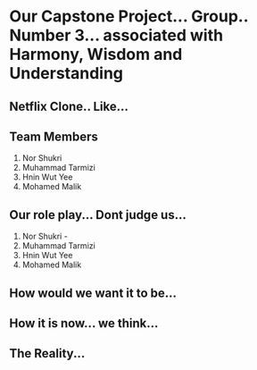 # Our Capstone Project... Group.. Number 3... associated with Harmony, Wisdom and Understanding

## Netflix Clone.. Like...

## Team Members

1. Nor Shukri
2. Muhammad Tarmizi
3. Hnin Wut Yee
4. Mohamed Malik

## Our role play... Dont judge us...
1. Nor Shukri - 
2. Muhammad Tarmizi
3. Hnin Wut Yee
4. Mohamed Malik

## How would we want it to be...

## How it is now... we think...

## The Reality...


